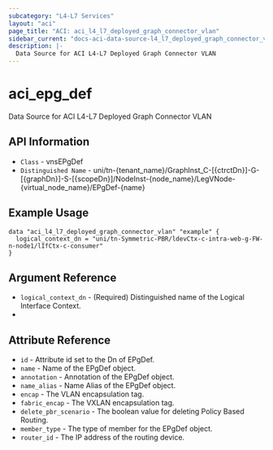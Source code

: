 ```yaml
---
subcategory: "L4-L7 Services"
layout: "aci"
page_title: "ACI: aci_l4_l7_deployed_graph_connector_vlan"
sidebar_current: "docs-aci-data-source-l4_l7_deployed_graph_connector_vlan"
description: |-
  Data Source for ACI L4-L7 Deployed Graph Connector VLAN
---
```


# aci_epg_def #

Data Source for ACI L4-L7 Deployed Graph Connector VLAN

## API Information ##

* `Class` - vnsEPgDef
* `Distinguished Name` - uni/tn-{tenant_name}/GraphInst_C-[{ctrctDn}]-G-[{graphDn}]-S-[{scopeDn}]/NodeInst-{node_name}/LegVNode-{virtual_node_name}/EPgDef-{name}

## Example Usage ##

```hcl
data "aci_l4_l7_deployed_graph_connector_vlan" "example" {
  logical_context_dn = "uni/tn-Symmetric-PBR/ldevCtx-c-intra-web-g-FW-n-node1/lIfCtx-c-consumer"
}
```

## Argument Reference ##
* `logical_context_dn` - (Required) Distinguished name of the Logical Interface Context.
* 
## Attribute Reference ##
* `id` - Attribute id set to the Dn of EPgDef.
* `name` - Name of the EPgDef object.
* `annotation` - Annotation of the EPgDef object.
* `name_alias` - Name Alias of the EPgDef object.
* `encap` - The VLAN encapsulation tag.
* `fabric_encap` - The VXLAN encapsulation tag.
* `delete_pbr_scenario` - The boolean value for deleting Policy Based Routing. 
* `member_type` - The type of member for the EPgDef object.
* `router_id` - The IP address of the routing device.
